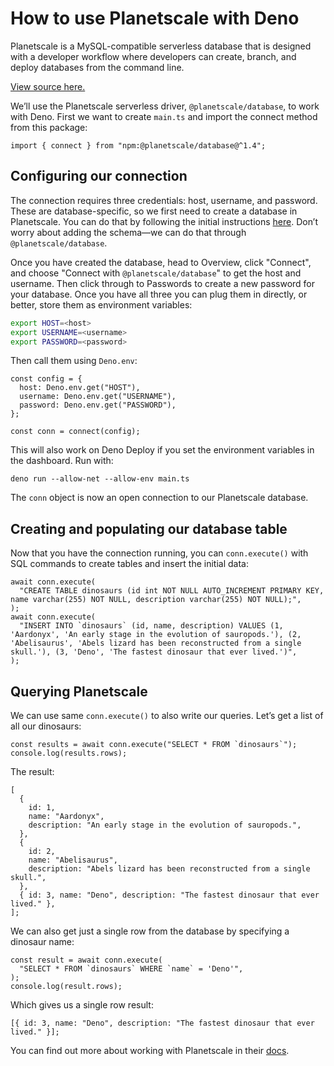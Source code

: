 # How to use Planetscale with Deno

Planetscale is a MySQL-compatible serverless database that is designed with a
developer workflow where developers can create, branch, and deploy databases
from the command line.

[View source here.](https://github.com/denoland/examples/tree/main/with-planetscale)

We’ll use the Planetscale serverless driver, `@planetscale/database`, to work
with Deno. First we want to create `main.ts` and import the connect method from
this package:

```tsx, ignore
import { connect } from "npm:@planetscale/database@^1.4";
```

## Configuring our connection

The connection requires three credentials: host, username, and password. These
are database-specific, so we first need to create a database in Planetscale. You
can do that by following the initial instructions
[here](https://planetscale.com/docs/tutorials/planetscale-quick-start-guide).
Don’t worry about adding the schema—we can do that through
`@planetscale/database`.

Once you have created the database, head to Overview, click "Connect", and
choose "Connect with `@planetscale/database`" to get the host and username. Then
click through to Passwords to create a new password for your database. Once you
have all three you can plug them in directly, or better, store them as
environment variables:

```bash
export HOST=<host>
export USERNAME=<username>
export PASSWORD=<password>
```

Then call them using `Deno.env`:

```tsx, ignore
const config = {
  host: Deno.env.get("HOST"),
  username: Deno.env.get("USERNAME"),
  password: Deno.env.get("PASSWORD"),
};

const conn = connect(config);
```

This will also work on Deno Deploy if you set the environment variables in the
dashboard. Run with:

```shell
deno run --allow-net --allow-env main.ts
```

The `conn` object is now an open connection to our Planetscale database.

## Creating and populating our database table

Now that you have the connection running, you can `conn.execute()` with SQL
commands to create tables and insert the initial data:

```tsx, ignore
await conn.execute(
  "CREATE TABLE dinosaurs (id int NOT NULL AUTO_INCREMENT PRIMARY KEY, name varchar(255) NOT NULL, description varchar(255) NOT NULL);",
);
await conn.execute(
  "INSERT INTO `dinosaurs` (id, name, description) VALUES (1, 'Aardonyx', 'An early stage in the evolution of sauropods.'), (2, 'Abelisaurus', 'Abels lizard has been reconstructed from a single skull.'), (3, 'Deno', 'The fastest dinosaur that ever lived.')",
);
```

## Querying Planetscale

We can use same `conn.execute()` to also write our queries. Let’s get a list of
all our dinosaurs:

```tsx, ignore
const results = await conn.execute("SELECT * FROM `dinosaurs`");
console.log(results.rows);
```

The result:

```tsx, ignore
[
  {
    id: 1,
    name: "Aardonyx",
    description: "An early stage in the evolution of sauropods.",
  },
  {
    id: 2,
    name: "Abelisaurus",
    description: "Abels lizard has been reconstructed from a single skull.",
  },
  { id: 3, name: "Deno", description: "The fastest dinosaur that ever lived." },
];
```

We can also get just a single row from the database by specifying a dinosaur
name:

```tsx, ignore
const result = await conn.execute(
  "SELECT * FROM `dinosaurs` WHERE `name` = 'Deno'",
);
console.log(result.rows);
```

Which gives us a single row result:

```tsx, ignore
[{ id: 3, name: "Deno", description: "The fastest dinosaur that ever lived." }];
```

You can find out more about working with Planetscale in their
[docs](https://planetscale.com/docs).

